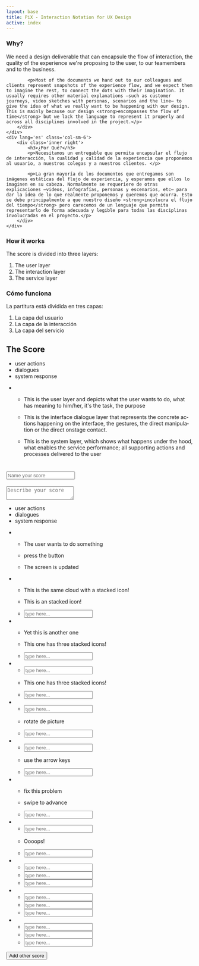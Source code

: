 ```yaml
---
layout: base
title: PiX - Interaction Notation for UX Design
active: index
---
```


<div class='row'>
    <div lang='en' class='col-sm-6'>
        <div class='inner left'>
            <h3>Why?</h3>
            <p>We need a design deliverable that can encapsule the flow of interaction, the quality of the experience we're proposing to the user, to our teamembers and to the business.</p>
            
            <p>Most of the documents we hand out to our colleagues and clients represent snapshots of the experience flow, and we expect them to imagine the rest, to connect the dots with their imagination. It usually requires other material explanations —such as customer journeys, video sketches with personas, scenarios and the line— to give the idea of what we really want to be happening with our design. This is mainly because our design <strong>encompasses the flow of time</strong> but we lack the language to represent it properly and across all disciplines involved in the project.</p>
        </div>
    </div>
    <div lang='es' class='col-sm-6'>
        <div class='inner right'>
            <h3>¿Por Qué?</h3>
            <p>Necesitamos un entregable que permita encapsular el flujo de interacción, la cualidad y calidad de la experiencia que proponemos al usuario, a nuestros colegas y a nuestros clientes. </p>

            <p>La gran mayoría de los documentos que entregamos son imágenes estáticas del flujo de experiencia, y esperamos que ellos lo imaginen en su cabeza. Normalmente se requeriere de otras explicaciones —videos, infografías, personas y escenarios, etc— para dar la idea de lo que realmente proponemos y queremos que ocurra. Esto se debe principalmente a que nuestro diseño <strong>incolucra el flujo del tiempo</strong> pero carecemos de un lenguaje que permita representarlo de forma adecuada y legible para todas las disciplinas involucradas en el proyecto.</p>
        </div>
    </div>
</div>

<div class='row'>
    <div lang='en' class='col-sm-6'>
        <div class='inner left'>
            <h3>How it works</h3>
            <p>The score is divided into three layers:</p>
            <ol>
                <li>The user layer</li>
                <li>The interaction layer</li>
                <li>The service layer</li>
            </ol>
        </div>
    </div>
    <div lang='es' class='col-sm-6'>
        <div class='inner right'>
            <h3>Cómo funciona</h3>
            <p>La partitura está dividida en tres capas:</p>
            <ol>
                <li>La capa del usuario</li>
                <li>La capa de la interacción</li>
                <li>La capa del servicio</li>
            </ol>
        </div>
    </div>
</div>

<h2 class='black'>The Score</h2>
<div class='pix-score'>
    <ul class='pix-header col-xs-2'>
        <li class='block block-user'><div class='pix-group'><i class='pix pix-user'></i><label>user actions</label></div></li>
        <li class='block block-dialogue'><div class='pix-group'><i class='pix pix-interaction'></i><label>dialogues</label></div></li>
        <li class='block block-system'><div class='pix-group'><i class='pix pix-gear'></i><label>system response</label></div></li>
    </ul>
    <ul class='pix-steps'>
        <li class='pix-step col-xs-10'>
            <ul class='pix-blocks'>
                <li class='block block-user'><p class='score-text'>This is the user layer and depicts what the user wants to do, what has meaning to him/her, it's the task, the purpose </p></li>
                <li class='block block-dialogue'><p class='score-text'>This is the interface dialogue layer that represents the concrete actions happening on the interface, the gestures, the direct manipulation or the direct onstage contact.</p></li>
                <li class='block block-system'><p class='score-text'>This is the system layer, which shows what happens under the hood, what enables the service performance; all supporting actions and processes delivered to the user</p></li>
            </ul>
        </li>
    </ul>
</div>

<h1 class='score-header'><input placeholder='Name your score'></h1>
<textarea class='score-description' placeholder='Describe your score'></textarea>
<div class='pix-score'>
     <ul class='pix-header col-xs-1'>
        <li class='block block-user'><div class='pix-group'><i class='pix pix-user'></i><label>user actions</label></div></li>
        <li class='block block-dialogue'><div class='pix-group'><i class='pix pix-interaction'></i><label>dialogues</label></div></li>
        <li class='block block-system'><div class='pix-group'><i class='pix pix-gear'></i><label>system response</label></div></li>
    </ul>
    <ul class='step'>
        <li class='col-sm-1'>
            <ul>
                <li class='block block-user'>
                    <div class='pix-group'>
                        <i class='pix pix-think'></i>
                        <p>The user wants to do something</p>
                    </div>
                </li>
                <li class='block block-dialogue'>
                    <div class='pix-group'>
                        <i class='pix pix-touch-1'></i>
                        <p>press the button</p>
                    </div>
                </li>
                <li class='block block-system'>
                    <div class='pix-group'>
                        <i class='pix pix-reload'></i>
                        <p>The screen is updated</p>
                    </div>
                </li>
            </ul>
        </li>
        <li class='col-sm-1'>
            <ul>
                <li class='block block-user'>
                    <div class='pix-group'>
                        <div class='pix-stack'>
                            <i class='pix pix-ok'></i>
                            <i class='pix pix-think'></i>
                        </div>
                        <p>This is the same cloud with a stacked icon!</p>
                    </div>
                </li>
                <li class='block block-dialogue'>
                    <div class='pix-group'>
                        <div class='pix-stack'>
                            <i class='pix pix-touch-1'></i>
                            <i class='pix pix-click stack-upper-left'></i>
                        </div>
                        <p>This is an stacked icon!</p>
                    </div>
                </li>
                <li class='block block-system'><input type='text' tabindex='6' placeholder='type here...'></li>
            </ul>
        </li>
        <li class='col-sm-1'>
            <ul>
                <li class='block block-user'>
                    <div class='pix-group'>
                        <div class='pix-stack'>
                            <i class='pix pix-question'></i>
                            <i class='pix pix-think'></i>
                        </div>
                        <p>Yet this is another one</p>
                    </div>
                </li>
                <li class='block block-dialogue'>
                    <div class='pix-group'>
                        <div class='pix-stack'>
                            <i class='pix pix-mouse'></i>
                            <i class='pix pix-click-left'></i>
                            <i class='pix pix-arrows-move stack-upper-left'></i>
                        </div>
                        <p>This one has three stacked icons!</p>
                    </div>
                </li>
                <li class='block block-system'><input type='text' tabindex='9' placeholder='type here...'></li>
            </ul>
        </li>
        <li class='col-sm-1'>
            <ul>
                <li class='block block-user'><input type='text' tabindex='10' placeholder='type here...'></li>
                <li class='block block-dialogue'>
                    <div class='pix-group'>
                        <div class='pix-stack'>
                            <i class='pix pix-mouse'></i>
                            <i class='pix pix-click-center'></i>
                            <i class='pix pix-arrows-vertical stack-upper-left'></i>
                        </div>
                        <p>This one has three stacked icons!</p>
                    </div>
                </li>
                <li class='block block-system'><input type='text' tabindex='12' placeholder='type here...'></li>
            </ul>
        </li>    
        <li class='col-sm-1'>
            <ul>
                <li class='block block-user'><input type='text' tabindex='13' placeholder='type here...'></li>
                <li class='block block-dialogue'>
                    <div class='pix-group'>
                        <div class='pix-stack'>
                            <i class='pix pix-pinch'></i>
                            <i class='pix pix-arrow-rotate stack-upper-left'></i>
                        </div>
                        <p>rotate de picture</p>
                    </div>
                </li>
                <li class='block block-system'><input type='text' tabindex='15' placeholder='type here...'></li>
            </ul>
        </li>
        <li class='col-sm-1'>
            <ul>
                <li class='block block-user'><input type='text' tabindex='13' placeholder='type here...'></li>
                <li class='block block-dialogue'>
                    <div class='pix-group'>
                        <div class='pix-stack'>
                            <i class='pix pix-keyboard'></i>
                            <i class='pix pix-keyboard-arrows stack-upper-left'></i>
                        </div>
                        <p>use the arrow keys</p>
                    </div>
                </li>
                <li class='block block-system'><input type='text' tabindex='15' placeholder='type here...'></li>
            </ul>
        </li>
        <li class='col-sm-1'>
            <ul>
                <li class='block block-user'>
                    <div class='pix-group'>
                        <div class='pix-stack'>
                            <i class='pix pix-grid-center stack-upper-left color'></i>
                            <i class='pix pix-grid-ul'></i>
                        </div>
                        <p>fix this problem</p>
                    </div>
                </li>
                <li class='block block-dialogue'>
                    <div class='pix-group'>
                        <div class='pix-stack'>
                            <i class='pix pix-touch-2'></i>
                            <i class='pix pix-arrow-right stack-upper-left'></i>
                        </div>
                        <p>swipe to advance</p>
                    </div>
                </li>
                <li class='block block-system'><input type='text' tabindex='15' placeholder='type here...'></li>
            </ul>
        </li>
        <li class='col-sm-1'>
            <ul>
                <li class='block block-user'><input type='text' tabindex='13' placeholder='type here...'></li>
                <li class='block block-dialogue'>
                    <div class='pix-group'>
                        <div class='pix-stack'>
                            <i class='pix pix-touch-2 pix-rotate-45'></i>
                            <i class='pix pix-arrow-left stack-upper-left'></i>
                        </div>
                        <p>Oooops!</p>
                    </div>
                </li>
                <li class='block block-system'><input type='text' tabindex='15' placeholder='type here...'></li>
            </ul>
        </li>
        <li class='col-sm-1'>
            <ul>
                <li class='block block-user'><input type='text' tabindex='13' placeholder='type here...'></li>
                <li class='block block-dialogue'><input type='text' tabindex='14' placeholder='type here...'></li>
                <li class='block block-system'><input type='text' tabindex='15' placeholder='type here...'></li>
            </ul>
        </li>
        <li class='col-sm-1'>
            <ul>
                <li class='block block-user'><input type='text' tabindex='13' placeholder='type here...'></li>
                <li class='block block-dialogue'><input type='text' tabindex='14' placeholder='type here...'></li>
                <li class='block block-system'><input type='text' tabindex='15' placeholder='type here...'></li>
            </ul>
        </li>
        <li class='col-sm-1'>
            <ul>
                <li class='block block-user'><input type='text' tabindex='13' placeholder='type here...'></li>
                <li class='block block-dialogue'><input type='text' tabindex='14' placeholder='type here...'></li>
                <li class='block block-system'><input type='text' tabindex='15' placeholder='type here...'></li>
            </ul>
        </li>
    </ul>
</div>

<button class='btn btn-primary'>Add other score</button>
